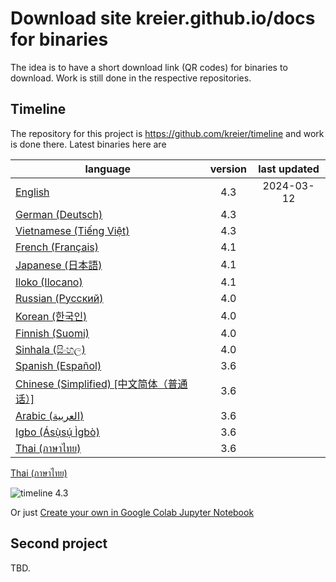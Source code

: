 # Download site kreier.github.io/docs for binaries

The idea is to have a short download link (QR codes) for binaries to download. Work is still done in the respective repositories.

## Timeline

The repository for this project is https://github.com/kreier/timeline and work is done there. Latest binaries here are

| language                                   | version | last updated |
|--------------------------------------------|:-------:|:------------:|
| [English](timeline_en.pdf)                 |   4.3   | 2024-03-12   |
| [German (Deutsch)](timeline_de.pdf)        |   4.3   |              |
| [Vietnamese (Tiếng Việt)](timeline_vn.pdf) |   4.3   |              |
| [French (Français)](timeline_fr.pdf)       |   4.1   |              |
| [Japanese (日本語)](timeline_jp.pdf)        |   4.1   |              |
| [Iloko (Ilocano)](timeline_ilo.pdf)         |   4.1   |              |
| [Russian (Русский)](timeline_ru.pdf)        |   4.0   |              |
| [Korean (한국인)](timeline_kr.pdf)          |   4.0   |              |
| [Finnish (Suomi)](timeline_fi.pdf)          |   4.0   |              |
| [Sinhala (සිංහල)](timeline_si.pdf)         |   4.0   |              |
| [Spanish (Español)](timeline_es.pdf)        |   3.6   |              |
| [Chinese (Simplified) [中文简体（普通话）]](timeline_cs.pdf)|   3.6   |              |
| [Arabic (العربية)](timeline_ar.pdf)            |   3.6   |              |
| [Igbo (Ásụ̀sụ́ Ìgbò)](timeline_igbo.pdf)      |   3.6   |              |
| [Thai (ภาษาไทย)](timeline_thai.pdf)         |   3.6   |              |


[Thai (ภาษาไทย)](timeline_thai.pdf)   

![timeline 4.3](https://kreier.github.io/timeline/timeline20240309_4.2.png)

Or just [Create your own in Google Colab Jupyter Notebook](https://colab.research.google.com/drive/1G0z6jKIs_B_Md_y6Wen108Keo5WazalZ?usp=sharing)

## Second project

TBD.
